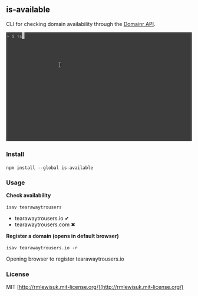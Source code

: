 ## is-available

CLI for checking domain availability through the [Domainr API](https://domainr.com/api).

![](isav.gif)

### Install

`npm install --global is-available`

### Usage

**Check availability**

`isav tearawaytrousers`

- tearawaytrousers.io ✔︎
- tearawaytrousers.com ✖

**Register a domain (opens in default browser)**

`isav tearawaytrousers.io -r`

Opening browser to register tearawaytrousers.io

### License

MIT [http://rmlewisuk.mit-license.org/](http://rmlewisuk.mit-license.org/)

